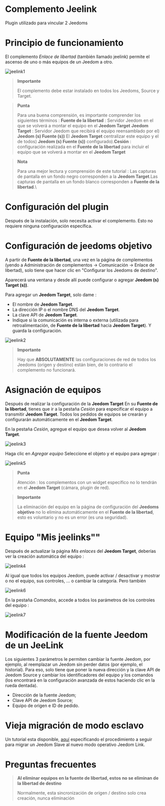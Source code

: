 # Complemento Jeelink 

Plugin utilizado para vincular 2 Jeedoms

# Principio de funcionamiento 

El complemento *Enlace de libertad* (también llamado jeelink) permite el ascenso de uno o más equipos de un Jeedom a otro.

![jeelink1](../images/jeelink1.png)

> **Importante**
>
> El complemento debe estar instalado en todos los Jeedoms, Source y Target.

> **Punta**
>
> Para una buena comprensión, es importante comprender los siguientes términos : **Fuente de la libertad** : Servidor Jeedom en el que se volverá a montar el equipo en el **Jeedom Target** **Jeedom Target** : Servidor Jeedom que recibirá el equipo reensamblado por el) **Jeedom (s) Fuente (s))** El **Jeedom Target** centralizar este equipo y el de todos) **Jeedom (s) Fuente (s))** configurado).**Cesión** : configuración realizada en el **Fuente de la libertad** para incluir el equipo que se volverá a montar en el **Jeedom Target**

> **Nota**
>
> Para una mejor lectura y comprensión de este tutorial : Las capturas de pantalla en un fondo negro corresponden a la **Jeedom Target**.Las capturas de pantalla en un fondo blanco corresponden a **Fuente de la libertad**.\

# Configuración del plugin 

Después de la instalación, solo necesita activar el complemento. Esto no requiere ninguna configuración específica.

# Configuración de jeedoms objetivo 

A partir de **Fuente de la libertad**, una vez en la página de complementos (yendo a Administración de complementos → Comunicación → Enlace de libertad), solo tiene que hacer clic en "Configurar los Jeedoms de destino".

Aparecerá una ventana y desde allí puede configurar o agregar **Jeedom (s) Target (s))**.

Para agregar un **Jeedom Target**, solo dame :

-   El nombre de **Jeedom Target**.
-   La dirección IP o el nombre DNS del **Jeedom Target**.
-   La clave API de **Jeedom Target**.
-   Indique si la comunicación es interna o externa (utilizada para retroalimentación, de **Fuente de la libertad** hacia **Jeedom Target**). Y guarda la configuración.

![jeelink2](../images/jeelink2.png)

> **Importante**
>
> Hay que **ABSOLUTAMENTE** las configuraciones de red de todos los Jeedoms (origen y destino) están bien, de lo contrario el complemento no funcionará.

# Asignación de equipos 

Después de realizar la configuración de la **Jeedom Target** En su **Fuente de la libertad**, tienes que ir a la pestaña *Cesión* para especificar el equipo a transmitir **Jeedom Target**. Todos los pedidos de equipos se crearán y configurarán automáticamente en el **Jeedom Target**.

En la pestaña *Cesión*, agregue el equipo que desea volver al **Jeedom Target**.

![jeelink3](../images/jeelink3.png)

Haga clic en *Agregar equipo* Seleccione el objeto y el equipo para agregar :

![jeelink5](../images/jeelink5.png)

> **Punta**
>
> Atención : los complementos con un widget específico no lo tendrán en el **Jeedom Target** (cámara, plugin de red).

> **Importante**
>
> La eliminación del equipo en la página de configuración del **Jeedoms objetivo** no lo elimina automáticamente en el **Fuente de la libertad**, esto es voluntario y no es un error (es una seguridad).

# Equipo "Mis jeelinks"" 

Después de actualizar la página *Mis enlaces* del **Jeedom Target**, deberías ver la creación automática del equipo :

![jeelink4](../images/jeelink4.png)

Al igual que todos los equipos Jeedom, puede activar / desactivar y mostrar o no el equipo, sus controles, ... o cambiar la categoría. Pero también

![jeelink6](../images/jeelink6.png)

En la pestaña *Comandos*, accede a todos los parámetros de los controles del equipo :

![jeelink7](../images/jeelink7.png)

# Modificación de la fuente Jeedom de un JeeLink 

Los siguientes 3 parámetros le permiten cambiar la fuente Jeedom, por ejemplo, al reemplazar un Jeedom sin perder datos (por ejemplo, el historial). Para eso, solo tiene que poner la nueva dirección y la clave API de Jeedom Source y cambiar los identificadores del equipo y los comandos (los encontrará en la configuración avanzada de estos haciendo clic en la rueda dentada).

-   Dirección de la fuente Jeedom;
-   Clave API de Jeedom Source;
-   Equipo de origen e ID de pedido.

# Vieja migración de modo esclavo

Un tutorial esta disponible, [aquí](https://jeedom.github.io/documentation/howto/es_ES/jeelink.migration.html) especificando el procedimiento a seguir para migrar un Jeedom Slave al nuevo modo operativo Jeedom Link.

# Preguntas frecuentes 

>**Al eliminar equipos en la fuente de libertad, estos no se eliminan de la libertad de destino**
>
>Normalmente, esta sincronización de origen / destino solo crea creación, nunca eliminación
